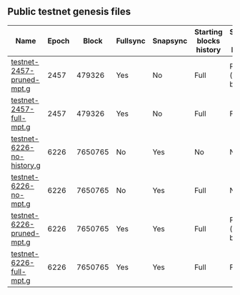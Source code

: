 ## Public testnet genesis files

| Name                                                                                | Epoch | Block   | Fullsync | Snapsync | Starting blocks history | Starting EVM history | Size     |
|-------------------------------------------------------------------------------------|-------|---------|----------|----------|-------------------------|----------------------|----------|
| [testnet-2457-pruned-mpt.g](https://opera.fantom.network/testnet-2457-pruned-mpt.g) | 2457  | 479326  | Yes      | No       | Full                    | Pruned (one block)   | 82.3 MB  |
| [testnet-2457-full-mpt.g](https://opera.fantom.network/testnet-2457-full-mpt.g)     | 2457  | 479326  | Yes      | No       | Full                    | Full                 | 977.6 MB |
| [testnet-6226-no-history.g](https://opera.fantom.network/testnet-6226-no-history.g) | 6226  | 7650765 | No       | Yes      | No                      | No                   | 2 KB     |
| [testnet-6226-no-mpt.g](https://opera.fantom.network/testnet-6226-no-mpt.g)         | 6226  | 7650765 | No       | Yes      | Full                    | No                   | 1.87 GB  |
| [testnet-6226-pruned-mpt.g](https://opera.fantom.network/testnet-6226-pruned-mpt.g) | 6226  | 7650765 | Yes      | Yes      | Full                    | Pruned (one block)   | 2.99 GB  |
| [testnet-6226-full-mpt.g](https://opera.fantom.network/testnet-6226-full-mpt.g)     | 6226  | 7650765 | Yes      | Yes      | Full                    | Full                 | 71.23 GB |
